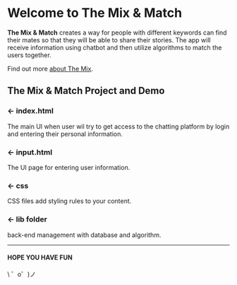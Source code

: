 Welcome to The Mix & Match
=================

**The Mix & Match** creates a way for people with different keywords can find their mates so that they will be able to share their stories. The app will receive information using chatbot and then utilize algorithms to match the users together.

Find out more [about The Mix](https://www.themix.org.uk/).


The Mix & Match Project and Demo
------------

### ← index.html

The main UI when user wil try to get access to the chatting platform by login and entering their personal information.

### ← input.html

The UI page for entering user information.

### ← css

CSS files add styling rules to your content.

### ← lib folder

back-end management with database and algorithm.

-------------------

#### HOPE YOU HAVE FUN

\ ゜o゜)ノ

